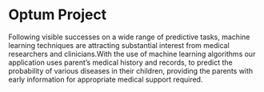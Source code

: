 # Optum Project
Following visible successes on a wide range of predictive tasks, machine learning techniques are attracting substantial interest from medical researchers and clinicians.With the use of machine learning algorithms our application uses parent’s medical history and records, to predict the probability of various diseases in their children, providing the parents with early information for appropriate medical support required.
